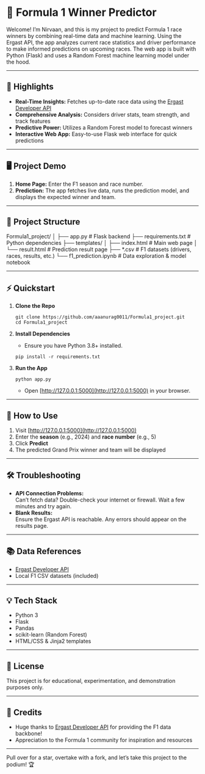 # 🏁 Formula 1 Winner Predictor

Welcome! I’m Nirvaan, and this is my project to predict Formula 1 race winners by combining real-time data and machine learning. Using the Ergast API, the app analyzes current race statistics and driver performance to make informed predictions on upcoming races. The web app is built with Python (Flask) and uses a Random Forest machine learning model under the hood.

---

## 🚀 Highlights

- **Real-Time Insights:** Fetches up-to-date race data using the [Ergast Developer API](https://ergast.com/mrd/)
- **Comprehensive Analysis:** Considers driver stats, team strength, and track features
- **Predictive Power:** Utilizes a Random Forest model to forecast winners
- **Interactive Web App:** Easy-to-use Flask web interface for quick predictions

---

## 🖥️ Project Demo

1. **Home Page:** Enter the F1 season and race number.
2. **Prediction:** The app fetches live data, runs the prediction model, and displays the expected winner and team.

---

## 📂 Project Structure

Formula1_project/
│
├── app.py # Flask backend
├── requirements.txt # Python dependencies
├── templates/
│ ├── index.html # Main web page
│ └── result.html # Prediction result page
├── *.csv # F1 datasets (drivers, races, results, etc.)
└── f1_prediction.ipynb # Data exploration & model notebook


---

## ⚡ Quickstart

1. **Clone the Repo**
    ```
    git clone https://github.com/aaanurag0011/Formula1_project.git
    cd Formula1_project
    ```

2. **Install Dependencies**
    - Ensure you have Python 3.8+ installed.
    ```
    pip install -r requirements.txt
    ```

3. **Run the App**
    ```
    python app.py
    ```
    - Open [http://127.0.0.1:5000](http://127.0.0.1:5000) in your browser.

---

## 📝 How to Use

1. Visit [http://127.0.0.1:5000](http://127.0.0.1:5000)
2. Enter the **season** (e.g., 2024) and **race number** (e.g., 5)
3. Click **Predict**
4. The predicted Grand Prix winner and team will be displayed

---

## 🛠️ Troubleshooting

- **API Connection Problems:**  
  Can’t fetch data? Double-check your internet or firewall. Wait a few minutes and try again.
- **Blank Results:**  
  Ensure the Ergast API is reachable. Any errors should appear on the results page.

---

## 📚 Data References

- [Ergast Developer API](https://ergast.com/mrd/)
- Local F1 CSV datasets (included)

---

## 💡 Tech Stack

- Python 3
- Flask
- Pandas
- scikit-learn (Random Forest)
- HTML/CSS & Jinja2 templates

---

## 📜 License

This project is for educational, experimentation, and demonstration purposes only.

---

## 🙏 Credits

- Huge thanks to [Ergast Developer API](https://ergast.com/mrd/) for providing the F1 data backbone!
- Appreciation to the Formula 1 community for inspiration and resources

---

Pull over for a star, overtake with a fork, and let’s take this project to the podium! 🏆


